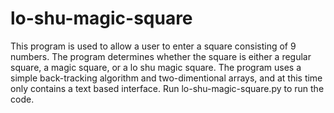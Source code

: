 # lo-shu-magic-square
This program is used to allow a user to enter a square consisting of 9 numbers. The program determines whether the square is either a regular square, a magic square, or a lo shu magic square. The program uses a simple back-tracking algorithm and two-dimentional arrays, and at this time only contains a text based interface.
Run lo-shu-magic-square.py to run the code.
